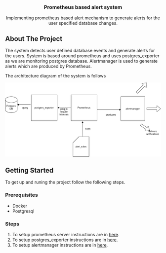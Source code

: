 <!-- PROJECT LOGO -->
<br />
<p align="center">

  <h3 align="center">Prometheus based alert system</h3>

  <p align="center">
    Implementing prometheus based alert mechanism to generate alerts for the user specified database changes.
  </p>
</p>



<!-- ABOUT THE PROJECT -->
## About The Project
The system detects user defined database events and generate alerts for the users. System is based around prometheus and uses postgres_exporter as we are monitoring postgres database. Alertmanager is used to generate alerts which are produced by Prometheus.

The architecture diagram of the system is follows

<img src="images/architecture_diagram.png" alt="architecture_diagram">

<!-- GETTING STARTED -->
## Getting Started

To get up and runing the project follow the following steps.

### Prerequisites

- Docker 
- Postgresql

### Steps

1. To setup prometheus server instructions are in [here](prometheus/README.md). 
2. To setup postgres_exporter instructions are in [here](postgres_exporter/README.md).
3. To setup alertmanager instructions are in [here](alertmanager/README.md).



   


